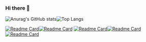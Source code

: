 ### Hi there 👋

<!--
**SpardaPrime/SpardaPrime** is a ✨ _special_ ✨ repository because its `README.md` (this file) appears on your GitHub profile.

Here are some ideas to get you started:

- 🔭 I’m currently working on ...
- 🌱 I’m currently learning ...
- 👯 I’m looking to collaborate on ...
- 🤔 I’m looking for help with ...
- 💬 Ask me about ...
- 📫 How to reach me: ...
- 😄 Pronouns: ...
- ⚡ Fun fact: ...
-->

![Anurag's GitHub stats](https://github-readme-stats.vercel.app/api?username=SpardaPrime&show_icons=true&theme=synthwave)![Top Langs](https://github-readme-stats.vercel.app/api/top-langs/?username=SpardaPrime&layout=compact&&show_icons=true&theme=synthwave)

[![Readme Card](https://github-readme-stats.vercel.app/api/pin/?username=SpardaPrime&repo=garage&&show_icons=true&theme=synthwave)](https://github.com/SpardaPrime/garage)[![Readme Card](https://github-readme-stats.vercel.app/api/pin/?username=SpardaPrime&repo=Courses&&show_icons=true&theme=synthwave)](https://github.com/SpardaPrime/Courses)
[![Readme Card](https://github-readme-stats.vercel.app/api/pin/?username=SpardaPrime&repo=BookStore&&show_icons=true&theme=synthwave)](https://github.com/SpardaPrime/BookStore)[![Readme Card](https://github-readme-stats.vercel.app/api/pin/?username=SpardaPrime&repo=Calendar-dev&&show_icons=true&theme=synthwave)](https://github.com/SpardaPrime/StarWarsDb--app)
[![Readme Card](https://github-readme-stats.vercel.app/api/pin/?username=SpardaPrime&repo=Calendar-dev&&show_icons=true&theme=synthwave)](https://github.com/SpardaPrime/StarWarsDb--app)

